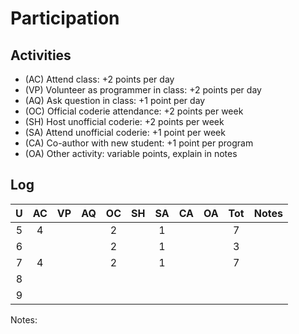 Participation
=============

## Activities ## 

+ (AC) Attend class: +2 points per day
+ (VP) Volunteer as programmer in class: +2 points per day
+ (AQ) Ask question in class: +1 point per day
+ (OC) Official coderie attendance: +2 points per week
+ (SH) Host unofficial coderie: +2 points per week
+ (SA) Attend unofficial coderie: +1 point per week
+ (CA) Co-author with new student: +1 point per program
+ (OA) Other activity: variable points, explain in notes

## Log ##

| U | AC | VP | AQ | OC | SH | SA | CA | OA | Tot | Notes
|:-:|:--:|:--:|:--:|:--:|:--:|:--:|:--:|:--:|:---:|:--------
| 5 | 4  |    |    | 2  |    | 1  |    |    | 7   |
| 6 |    |    |    | 2  |    | 1  |    |    | 3   |
| 7 | 4  |    |    | 2  |    | 1  |    |    | 7   |    
| 8 | 
| 9 |

Notes: